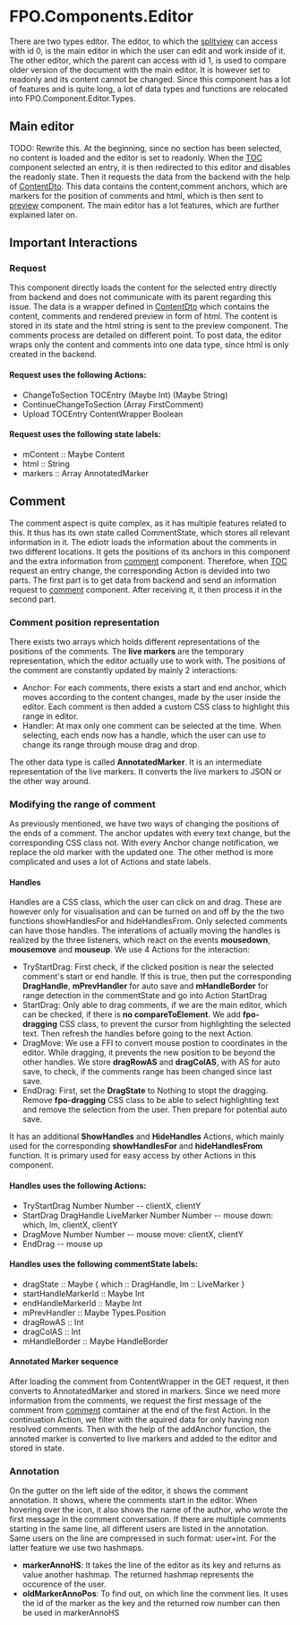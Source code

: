 # FPO.Components.Editor

There are two types editor. The editor, to which the [splitview](Splitview.md) can access with id 0, is the main editor in which the user can edit and work inside of it. The other editor, which the parent can access with id 1, is used to compare older version of the document with the main editor. It is however set to readonly and its content cannot be changed. Since this component has a lot of features and is quite long, a lot of data types and functions are relocated into FPO.Component.Editor.Types.

## Main editor

TODO: Rewrite this.
At the beginning, since no section has been selected, no content is loaded and the editor is set to readonly. When the [TOC](TOC.md) component selected an entry, it is then redirected to this editor and disables the readonly state. Then it requests the data from the backend with the help of [ContentDto](ContentDto.md). This data contains the content,comment anchors, which are markers for the position of comments and html, which is then sent to [preview](Preview.md) component. The main editor has a lot features, which are further explained later on.

## Important Interactions

### Request

This component directly loads the content for the selected entry directly from backend and does not communicate with its parent regarding this issue. The data is a wrapper defined in [ContentDto](ContentDto.md) which contains the content, comments and rendered preview in form of html. The content is stored in its state and the html string is sent to the preview component. The comments process are detailed on different point. To post data, the editor wraps only the content and comments into one data type, since html is only created in the backend. 

#### Request uses the following Actions:

- ChangeToSection TOCEntry (Maybe Int) (Maybe String)
- ContinueChangeToSection (Array FirstComment)
- Upload TOCEntry ContentWrapper Boolean

#### Request uses the following state labels:

- mContent :: Maybe Content
- html :: String
- markers :: Array AnnotatedMarker

## Comment

The comment aspect is quite complex, as it has multiple features related to this. It thus has its own state called CommentState, which stores all relevant information in it. The ediotr loads the information about the comments in two different locations. It gets the positions of its anchors in this component and the extra information from [comment](Comment.md) component. Therefore, when [TOC](TOC.md) request an entry change, the corresponding Action is devided into two parts. The first part is to get data from backend and send an information request to [comment](Comment.md) component. After receiving it, it then process it in the second part.

### Comment position representation

There exists two arrays which holds different representations of the positions of the comments. The **live markers** are the temporary representation, which the editor actually use to work with. The positions of the comment are constantly updated by mainly 2 interactions:

- Anchor: For each comments, there exists a start and end anchor, which moves according to the content changes, made by the user inside the editor. Each comment is then added a custom CSS class to highlight this range in editor. 
- Handler: At max only one comment can be selected at the time. When selecting, each ends now has a handle, which the user can use to change its range through mouse drag and drop.

The other data type is called **AnnotatedMarker**. It is an intermediate representation of the live markers. It converts the live markers to JSON or the other way around.

### Modifying the range of comment

As previously mentioned, we have two ways of changing the positions of the ends of a comment. The anchor updates with every text change, but the corresponding CSS class not. With every Anchor change notification, we replace the old marker with the updated one. The other method is more complicated and uses a lot of Actions and state labels. 

#### Handles

Handles are a CSS class, which the user can click on and drag. These are however only for visualisation and can be turned on and off by the the two functions showHandlesFor and hideHandlesFrom. Only selected comments can have those handles. The interations of actually moving the handles is realized by the three listeners, which react on the events **mousedown**, **mousemove** and **mouseup**. We use 4 Actions for the interaction:

- TryStartDrag: First check, if the clicked position is near the selected comment's start or end handle. If this is true, then put the corresponding **DragHandle**, **mPrevHandler** for auto save and **mHandleBorder** for range detection in the commentState and go into Action StartDrag
- StartDrag: Only able to drag comments, if we are the main editor, which can be checked, if there is **no compareToElement**. We add **fpo-dragging** CSS class, to prevent the cursor from highlighting the selected text. Then refresh the handles before going to the next Action.
- DragMove: We use a FFI to convert mouse postion to coordinates in the editor. While dragging, it prevents the new position to be beyond the other handles. We store **dragRowAS** and **dragColAS**, with AS for auto save, to check, if the comments range has been changed since last save.
- EndDrag: First, set the **DragState** to Nothing to stopt the dragging. Remove **fpo-dragging** CSS class to be able to select highlighting text and remove the selection from the user. Then prepare for potential auto save.

It has an additional **ShowHandles** and **HideHandles** Actions, which mainly used for the corresponding **showHandlesFor** and **hideHandlesFrom** function. It is primary used for easy access by other Actions in this component.

#### Handles uses the following Actions:

- TryStartDrag Number Number -- clientX, clientY
- StartDrag DragHandle LiveMarker Number Number -- mouse down: which, lm, clientX, clientY
- DragMove Number Number -- mouse move: clientX, clientY
- EndDrag -- mouse up

#### Handles uses the following commentState labels:

- dragState :: Maybe { which :: DragHandle, lm :: LiveMarker }
- startHandleMarkerId :: Maybe Int
- endHandleMarkerId :: Maybe Int
- mPrevHandler :: Maybe Types.Position
- dragRowAS :: Int
- dragColAS :: Int
- mHandleBorder :: Maybe HandleBorder

#### Annotated Marker sequence

After loading the comment from ContentWrapper in the GET request, it then converts to AnnotatedMarker and stored in markers. Since we need more information from the comments, we request the first message of the comment from [comment](Comment.md) comtainer at the end of the first Action. In the continuation Action, we filter with the aquired data for only having non resolved comments. Then with the help of the addAnchor function, the annoted marker is converted to live markers and added to the editor and stored in state. 

### Annotation

On the gutter on the left side of the editor, it shows the comment annotation. It shows, where the comments start in the editor. When hovering over the icon, it also shows the name of the author, who wrote the first message in the comment conversation. If there are multiple comments starting in the same line, all different users are listed in the annotation. Same users on the line are compressed in such format: user+int. For the latter feature we use two hashmaps.

- **markerAnnoHS**: It takes the line of the editor as its key and returns as value another hashmap. The returned hashmap represents the occurence of the user.
- **oldMarkerAnnoPos**: To find out, on which line the comment lies. It uses the id of the marker as the key and the returned row number can then be used in markerAnnoHS